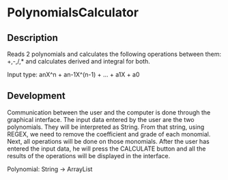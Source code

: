 # PolynomialsCalculator

## Description
Reads 2 polynomials and calculates the following operations between them: +,-,/,* and calculates derived and integral for both.

Input type: anX^n + an-1X^(n-1) + ... + a1X + a0

## Development
Communication between the user and the computer is done through the graphical interface. The input data entered by the user are the two polynomials. They will be interpreted as String. From that string, using REGEX, we need to remove the coefficient and grade of each monomial. Next, all operations will be done on those monomials. After the user has entered the input data, he will press the CALCULATE button and all the results of the operations will be displayed in the interface.

Polynomial: String -> ArrayList<Monomial> 

